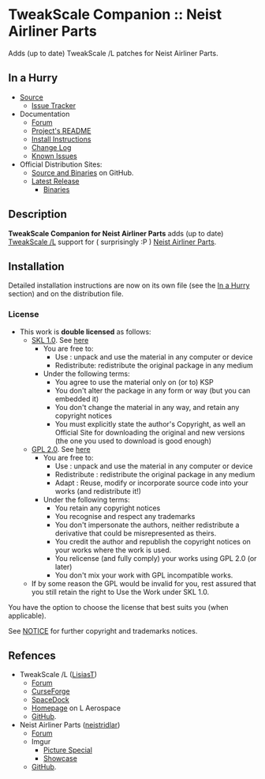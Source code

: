 # TweakScale Companion :: Neist Airliner Parts

Adds (up to date) TweakScale /L patches for Neist Airliner Parts.


## In a Hurry

* [Source](https://github.com/net-lisias-ksp/TweakScaleCompanion_NAP)
	+ [Issue Tracker](https://github.com/net-lisias-ksp/TweakScaleCompanion_NAP/issues)
* Documentation
	+ [Forum](https://forum.kerbalspaceprogram.com/index.php?/topic/192216-tweakscale-companion-program/)
	+ [Project's README](https://github.com/net-lisias-ksp/TweakScaleCompanion_NAP/blob/master/README.md)
	+ [Install Instructions](https://github.com/net-lisias-ksp/TweakScaleCompanion_NAP/blob/master/INSTALL.md)
	+ [Change Log](./CHANGE_LOG.md)
	+ [Known Issues](./KNOWN_ISSUES.md)
* Official Distribution Sites:
	+ [Source and Binaries](https://github.com/net-lisias-ksp/TweakScaleCompanion_NAP) on GitHub.
	+ [Latest Release](https://github.com/net-lisias-ksp/TweakScaleCompanion_NAP/releases)
		- [Binaries](https://github.com/net-lisias-ksp/TweakScaleCompanion_NAP/tree/Archive)


## Description

**TweakScale Companion for Neist Airliner Parts** adds (up to date) [TweakScale /L](https://forum.kerbalspaceprogram.com/index.php?/topic/179030-*/) support for ( surprisingly :P ) [Neist Airliner Parts](https://forum.kerbalspaceprogram.com/index.php?/topic/174152-*/).


## Installation

Detailed installation instructions are now on its own file (see the [In a Hurry](#in-a-hurry) section) and on the distribution file.

### License

* This work is **double licensed** as follows:
	+ [SKL 1.0](https://ksp.lisias.net/SKL-1_0.txt). See [here](./LICENSE.SKL-1_0)
		+ You are free to:
			- Use : unpack and use the material in any computer or device
			- Redistribute: redistribute the original package in any medium
		+ Under the following terms:
			- You agree to use the material only on (or to) KSP
			- You don't alter the package in any form or way (but you can embedded it)
			- You don't change the material in any way, and retain any copyright notices
			- You must explicitly state the author's Copyright, as well an Official Site for downloading the original and new versions (the one you used to download is good enough) 
	+ [GPL 2.0](https://www.gnu.org/licenses/gpl-2.0.txt). See [here](./LICENSE.GPL-2_0)
		+ You are free to:
			- Use : unpack and use the material in any computer or device
			- Redistribute : redistribute the original package in any medium
			- Adapt : Reuse, modify or incorporate source code into your works (and redistribute it!) 
		+ Under the following terms:
			- You retain any copyright notices
			- You recognise and respect any trademarks
			- You don't impersonate the authors, neither redistribute a derivative that could be misrepresented as theirs.
			- You credit the author and republish the copyright notices on your works where the work is used.
			- You relicense (and fully comply) your works using GPL 2.0 (or later)
			- You don't mix your work with GPL incompatible works.
	+ If by some reason the GPL would be invalid for you, rest assured that you still retain the right to Use the Work under SKL 1.0.

You have the option to choose the license that best suits you (when applicable).

See [NOTICE](./NOTICE) for further copyright and trademarks notices.


## Refences

* TweakScale /L ([LisiasT](https://forum.kerbalspaceprogram.com/index.php?/profile/187168-lisias/))
	+ [Forum](https://forum.kerbalspaceprogram.com/index.php?/topic/179030-ksp-141-tweakscale-under-lisias-management-24310-2019-1030/)
	+ [CurseForge](https://kerbal.curseforge.com/projects/tweakscale)
	+ [SpaceDock](https://spacedock.info/mod/127/TweakScale)
	+ [Homepage](http://ksp.lisias.net/add-ons/TweakScale) on L Aerospace
	+ [GitHub](https://github.com/net-lisias-ksp/TweakScale).
* Neist Airliner Parts ([neistridlar](https://forum.kerbalspaceprogram.com/index.php?/profile/20296-neistridlar/))
	+ [Forum](https://forum.kerbalspaceprogram.com/index.php?/topic/174152-wip-neist-airliner-parts/)
	+ Imgur
		- [Picture Special](https://imgur.com/a/fAViy) 
		- [Showcase](https://imgur.com/a/ljyIgIH)
	+ [GitHub](https://github.com/neistridlar/Neist-Airliner-Parts/).
